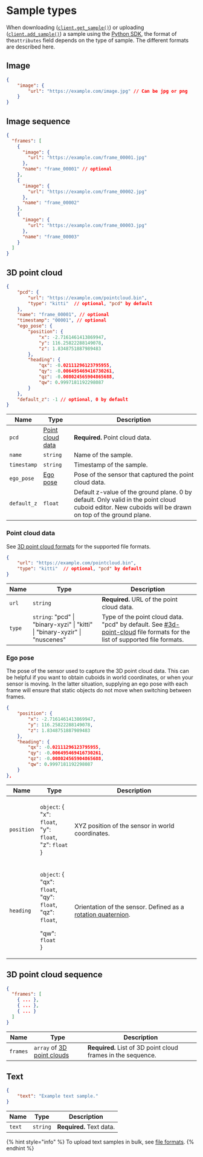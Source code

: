 # Sample types

When downloading ([`client.get_sample()`](../../python-sdk.md#get-a-sample)) or uploading ([`client.add_sample()`](../../python-sdk.md#create-a-sample)) a sample using the [Python SDK](../../python-sdk.md), the format of the`attributes` field depends on the type of sample. The different formats are described here.

## Image

```json
{
    "image": {
        "url": "https://example.com/image.jpg" // Can be jpg or png
    }
}
```

## Image sequence

```json
{ 
  "frames": [
    {
      "image": {
        "url": "https://example.com/frame_00001.jpg"
      },
      "name": "frame_00001" // optional
    },
    {
      "image": {
        "url": "https://example.com/frame_00002.jpg"
      },
      "name": "frame_00002"
    },
    {
      "image": {
        "url": "https://example.com/frame_00003.jpg"
      },
      "name": "frame_00003"
    }
  ]
} 
```

## 3D point cloud

```json
{
    "pcd": {
        "url": "https://example.com/pointcloud.bin",
        "type": "kitti"  // optional, "pcd" by default
    },
    "name": "frame_00001", // optional
    "timestamp": "00001", // optional
    "ego_pose": {
        "position": {
            "x": -2.7161461413869947,
            "y": 116.25822288149078,
            "z": 1.8348751887989483
        },
        "heading": {
            "qx": -0.02111296123795955,
            "qy": -0.006495469416730261,
            "qz": -0.008024565904865688,
            "qw": 0.9997181192298087
        }
    },
    "default_z": -1 // optional, 0 by default
}
```

| Name        | Type                                          | Description                                                                                                                                           |
| ----------- | --------------------------------------------- | ----------------------------------------------------------------------------------------------------------------------------------------------------- |
| `pcd`       | [Point cloud data](sample-types.md#undefined) | **Required.** Point cloud data.                                                                                                                       |
| `name`      | `string`                                      | Name of the sample.                                                                                                                                   |
| `timestamp` | `string`                                      | Timestamp of the sample.                                                                                                                              |
| `ego_pose`  | [Ego pose](sample-types.md#ego-pose)          | Pose of the sensor that captured the point cloud data.                                                                                                |
| `default_z` | `float`                                       | Default z-value of the ground plane. 0 by default. Only valid in the point cloud cuboid editor. New cuboids will be drawn on top of the ground plane. |

### Point cloud data

See [3D point cloud formats](file-formats.md#3d-point-cloud) for the supported file formats.

```json
{
    "url": "https://example.com/pointcloud.bin",
    "type": "kitti"  // optional, "pcd" by default
}
```

| Name   | Type                                                                        | Description                                                                                                                                                          |
| ------ | --------------------------------------------------------------------------- | -------------------------------------------------------------------------------------------------------------------------------------------------------------------- |
| `url`  | `string`                                                                    | **Required.** URL of the point cloud data.                                                                                                                           |
| `type` | `string`: "pcd" \| "binary-xyzi" \| "kitti" \| "binary-xyzir" \| "nuscenes" | Type of the point cloud data. "pcd" by default. See [#3d-point-cloud](file-formats.md#3d-point-cloud "mention") file formats for the list of supported file formats. |

### Ego pose

The pose of the sensor used to capture the 3D point cloud data. This can be helpful if you want to obtain cuboids in world coordinates, or when your sensor is moving. In the latter situation, supplying an ego pose with each frame will ensure that static objects do not move when switching between frames.

```json
{
    "position": {
        "x": -2.7161461413869947,
        "y": 116.25822288149078,
        "z": 1.8348751887989483
    },
    "heading": {
        "qx": -0.02111296123795955,
        "qy": -0.006495469416730261,
        "qz": -0.008024565904865688,
        "qw": 0.9997181192298087
    }
},
```

| Name       | Type                                                                                                                                                                     | Description                                                                                                                              |
| ---------- | ------------------------------------------------------------------------------------------------------------------------------------------------------------------------ | ---------------------------------------------------------------------------------------------------------------------------------------- |
| `position` | <p><code>object</code>: {<br>    "x": <code>float</code>,<br>    "y": <code>float</code>,<br>    "z": <code>float</code><br>}</p>                                        | XYZ position of the sensor in world coordinates.                                                                                         |
| `heading`  | <p><code>object</code>: {<br>    "qx": <code>float</code>,<br>    "qy": <code>float</code>,<br>    "qz": <code>float</code>,</p><p>    "qw": <code>float</code><br>}</p> | Orientation of the sensor. Defined as a [rotation quaternion](https://danceswithcode.net/engineeringnotes/quaternions/quaternions.html). |

## 3D point cloud sequence

```json
{ 
  "frames": [
    { ... },
    { ... },
    { ... }
  ]
} 
```

| Name     | Type                                                         | Description                                                  |
| -------- | ------------------------------------------------------------ | ------------------------------------------------------------ |
| `frames` | `array` of [3D point clouds](sample-types.md#3d-point-cloud) | **Required.** List of 3D point cloud frames in the sequence. |

## Text

```json
{ 
    "text": "Example text sample." 
}
```

| Name   | Type     | Description              |
| ------ | -------- | ------------------------ |
| `text` | `string` | **Required.** Text data. |

{% hint style="info" %}
To upload text samples in bulk, see [file formats](file-formats.md#text).
{% endhint %}
